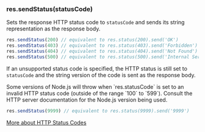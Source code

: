 <h3 id='res.sendStatus'>res.sendStatus(statusCode)</h3>

Sets the response HTTP status code to `statusCode` and sends its string representation as the response body.

```js
res.sendStatus(200) // equivalent to res.status(200).send('OK')
res.sendStatus(403) // equivalent to res.status(403).send('Forbidden')
res.sendStatus(404) // equivalent to res.status(404).send('Not Found')
res.sendStatus(500) // equivalent to res.status(500).send('Internal Server Error')
```

If an unsupported status code is specified, the HTTP status is still set to `statusCode` and the string version of the code is sent as the response body.

<div class="doc-box doc-notice" markdown="1">
Some versions of Node.js will throw when `res.statusCode` is set to an
invalid HTTP status code (outside of the range `100` to `599`). Consult
the HTTP server documentation for the Node.js version being used.
</div>

```js
res.sendStatus(9999) // equivalent to res.status(9999).send('9999')
```

[More about HTTP Status Codes](http://en.wikipedia.org/wiki/List_of_HTTP_status_codes)
